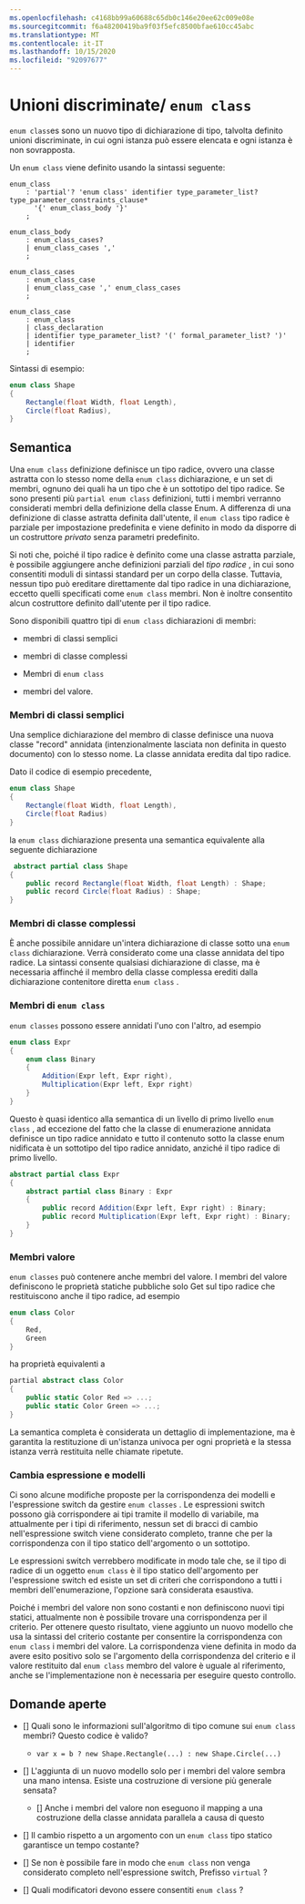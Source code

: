 ```yaml
---
ms.openlocfilehash: c4168bb99a60688c65db0c146e20ee62c009e08e
ms.sourcegitcommit: f6a48200419ba9f03f5efc8500bfae610cc45abc
ms.translationtype: MT
ms.contentlocale: it-IT
ms.lasthandoff: 10/15/2020
ms.locfileid: "92097677"
---
```


# <a name="discriminated-unions--enum-class"></a>Unioni discriminate/ `enum class`

`enum class`es sono un nuovo tipo di dichiarazione di tipo, talvolta definito unioni discriminate, in cui ogni istanza può essere elencata e ogni istanza è non sovrapposta.

Un `enum class` viene definito usando la sintassi seguente:

```antlr
enum_class
    : 'partial'? 'enum class' identifier type_parameter_list? type_parameter_constraints_clause* 
      '{' enum_class_body '}'
    ;

enum_class_body
    : enum_class_cases?
    | enum_class_cases ','
    ;

enum_class_cases
    : enum_class_case
    | enum_class_case ',' enum_class_cases
    ;

enum_class_case
    : enum_class
    | class_declaration
    | identifier type_parameter_list? '(' formal_parameter_list? ')'
    | identifier
    ;

```

Sintassi di esempio:

```C#
enum class Shape
{
    Rectangle(float Width, float Length),
    Circle(float Radius),
}
```

## <a name="semantics"></a>Semantica

Una `enum class` definizione definisce un tipo radice, ovvero una classe astratta con lo stesso nome della `enum class` dichiarazione, e un set di membri, ognuno dei quali ha un tipo che è un sottotipo del tipo radice. Se sono presenti più `partial enum class` definizioni, tutti i membri verranno considerati membri della definizione della classe Enum. A differenza di una definizione di classe astratta definita dall'utente, il `enum class` tipo radice è parziale per impostazione predefinita e viene definito in modo da disporre di un costruttore *privato* senza parametri predefinito.

Si noti che, poiché il tipo radice è definito come una classe astratta parziale, è possibile aggiungere anche definizioni parziali del *tipo radice* , in cui sono consentiti moduli di sintassi standard per un corpo della classe.
Tuttavia, nessun tipo può ereditare direttamente dal tipo radice in una dichiarazione, eccetto quelli specificati come `enum class` membri. Non è inoltre consentito alcun costruttore definito dall'utente per il tipo radice.

Sono disponibili quattro tipi di `enum class` dichiarazioni di membri:

* membri di classi semplici

* membri di classe complessi

* Membri di `enum class`

* membri del valore.

### <a name="simple-class-members"></a>Membri di classi semplici

Una semplice dichiarazione del membro di classe definisce una nuova classe "record" annidata (intenzionalmente lasciata non definita in questo documento) con lo stesso nome. La classe annidata eredita dal tipo radice.

Dato il codice di esempio precedente,

```C#
enum class Shape
{
    Rectangle(float Width, float Length),
    Circle(float Radius)
}
```

la `enum class` dichiarazione presenta una semantica equivalente alla seguente dichiarazione

```C#
 abstract partial class Shape
{
    public record Rectangle(float Width, float Length) : Shape;
    public record Circle(float Radius) : Shape;
}
```

### <a name="complex-class-members"></a>Membri di classe complessi

È anche possibile annidare un'intera dichiarazione di classe sotto una `enum class` dichiarazione. Verrà considerato come una classe annidata del tipo radice. La sintassi consente qualsiasi dichiarazione di classe, ma è necessaria affinché il membro della classe complessa erediti dalla dichiarazione contenitore diretta `enum class` . 

### <a name="enum-class-members"></a>Membri di `enum class`

`enum classes` possono essere annidati l'uno con l'altro, ad esempio

```C#
enum class Expr
{
    enum class Binary
    {
        Addition(Expr left, Expr right),
        Multiplication(Expr left, Expr right)
    }
}
```

Questo è quasi identico alla semantica di un livello di primo livello `enum class` , ad eccezione del fatto che la classe di enumerazione annidata definisce un tipo radice annidato e tutto il contenuto sotto la classe enum nidificata è un sottotipo del tipo radice annidato, anziché il tipo radice di primo livello.

```C#
abstract partial class Expr
{
    abstract partial class Binary : Expr
    {
        public record Addition(Expr left, Expr right) : Binary;
        public record Multiplication(Expr left, Expr right) : Binary;
    }
}
```

### <a name="value-members"></a>Membri valore

`enum classes` può contenere anche membri del valore. I membri del valore definiscono le proprietà statiche pubbliche solo Get sul tipo radice che restituiscono anche il tipo radice, ad esempio

```C#
enum class Color
{
    Red,
    Green
}
```

ha proprietà equivalenti a

```C#
partial abstract class Color
{
    public static Color Red => ...;
    public static Color Green => ...;
}
```

La semantica completa è considerata un dettaglio di implementazione, ma è garantita la restituzione di un'istanza univoca per ogni proprietà e la stessa istanza verrà restituita nelle chiamate ripetute.


### <a name="switch-expression-and-patterns"></a>Cambia espressione e modelli

Ci sono alcune modifiche proposte per la corrispondenza dei modelli e l'espressione switch da gestire `enum classes` . Le espressioni switch possono già corrispondere ai tipi tramite il modello di variabile, ma attualmente per i tipi di riferimento, nessun set di bracci di cambio nell'espressione switch viene considerato completo, tranne che per la corrispondenza con il tipo statico dell'argomento o un sottotipo.

Le espressioni switch verrebbero modificate in modo tale che, se il tipo di radice di un oggetto `enum class` è il tipo statico dell'argomento per l'espressione switch ed esiste un set di criteri che corrispondono a tutti i membri dell'enumerazione, l'opzione sarà considerata esaustiva.

Poiché i membri del valore non sono costanti e non definiscono nuovi tipi statici, attualmente non è possibile trovare una corrispondenza per il criterio. Per ottenere questo risultato, viene aggiunto un nuovo modello che usa la sintassi del criterio costante per consentire la corrispondenza con `enum class` i membri del valore. La corrispondenza viene definita in modo da avere esito positivo solo se l'argomento della corrispondenza del criterio e il valore restituito dal `enum class` membro del valore è uguale al riferimento, anche se l'implementazione non è necessaria per eseguire questo controllo.


## <a name="open-questions"></a>Domande aperte

- [] Quali sono le informazioni sull'algoritmo di tipo comune sui `enum class` membri? Questo codice è valido?
    * `var x = b ? new Shape.Rectangle(...) : new Shape.Circle(...)`

- [] L'aggiunta di un nuovo modello solo per i membri del valore sembra una mano intensa. Esiste una costruzione di versione più generale sensata?
    - [] Anche i membri del valore non eseguono il mapping a una costruzione della classe annidata parallela a causa di questo

- [] Il cambio rispetto a un argomento con un `enum class` tipo statico garantisce un tempo costante?

- [] Se non è possibile fare in modo che `enum class` non venga considerato completo nell'espressione switch, Prefisso `virtual` ?

- [] Quali modificatori devono essere consentiti `enum class` ?
